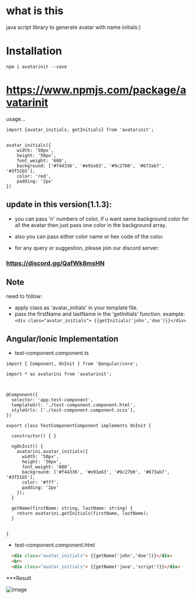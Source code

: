 # what is this

java script library to generate avatar with name initials:)

# Installation

`npm i avatarinit --save`

# https://www.npmjs.com/package/avatarinit

usage...

```TS
import {avatar_initials, getInitials} from 'avatarinit';


avatar_initials({
    width: '50px',
    height: '50px',
    font_weight: '600',
    background: ['#f44336', '#e91e63', '#9c27b0', '#673ab7', '#3f51b5'],
    color: 'red',
    padding: '2px'
})

```
## update in this version(1.1.3):

  * you can pass 'n' numbers of color, if u want same background color for all the avatar then just pass one color in the         background array.

  * also you can pass either color name or hex code of the color.

  * for any query or suggestion, please join our discord server: 
  ### https://discord.gg/QafWk8msHN




## Note

need to follow:

* apply class as 'avatar_initials' in your template file.
* pass the firstName and lastName in the 'getInitials' function.
    example: 
        ```
        <div class="avatar_initials"> {{getInitials('john','doe')}}</div>
        ```
       

## Angular/Ionic Implementation

* test-component.component.ts

```TS
import { Component, OnInit } from '@angular/core';

import * as avatarini from 'avatarinit';



@Component({
  selector: 'app-test-component',
  templateUrl: './test-component.component.html',
  styleUrls: ['./test-component.component.scss'],
})

export class TestComponentComponent implements OnInit {

  constructor() { }

  ngOnInit() {  
    avatarini.avatar_initials({ 
      width: '50px', 
      height: '50px', 
      font_weight: '600', 
      background: ['#f44336', '#e91e63', '#9c27b0', '#673ab7', '#3f51b5'], 
      color: '#fff', 
      padding: '2px' 
    });
  }

  getName(firstName: string, lastName: string) {
    return avatarini.getInitials(firstName, lastName);
  }


}

```

* test-component.component.html

```HTML
  <div class="avatar_initials"> {{getName('john','doe')}}</div>
  <br>
  <div class="avatar_initials"> {{getName('java','script')}}</div>
```
***Result

![image](https://user-images.githubusercontent.com/19625099/165595348-d11b4018-f03b-4134-a5dc-4b095978b972.png)

